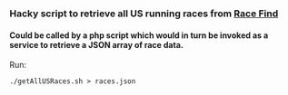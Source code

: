 ### Hacky script to retrieve all US running races from [Race Find](https://race-find.com)

#### Could be called by a php script which would in turn be invoked as a service to retrieve a JSON array of race data.

Run:

    ./getAllUSRaces.sh > races.json

